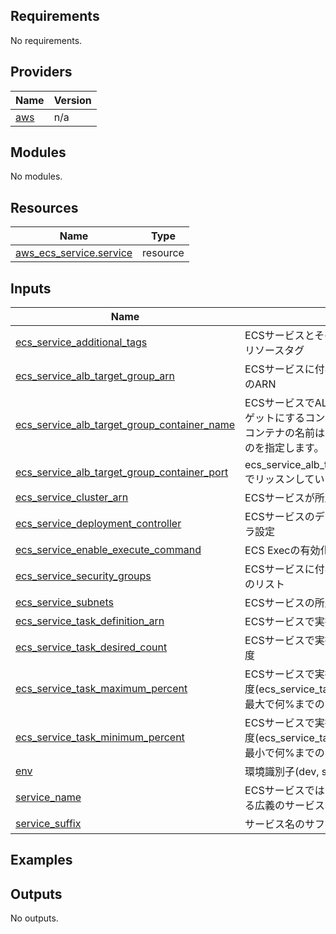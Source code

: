 <!-- BEGIN_TF_DOCS -->
## Requirements

No requirements.
## Providers

| Name | Version |
|------|---------|
| <a name="provider_aws"></a> [aws](#provider\_aws) | n/a |
## Modules

No modules.
## Resources

| Name | Type |
|------|------|
| [aws_ecs_service.service](https://registry.terraform.io/providers/hashicorp/aws/latest/docs/resources/ecs_service) | resource |
## Inputs

| Name | Description | Type | Default | Required |
|------|-------------|------|---------|:--------:|
| <a name="input_ecs_service_additional_tags"></a> [ecs\_service\_additional\_tags](#input\_ecs\_service\_additional\_tags) | ECSサービスとその関連リソースに付与する追加リソースタグ | `map(string)` | `{}` | no |
| <a name="input_ecs_service_alb_target_group_arn"></a> [ecs\_service\_alb\_target\_group\_arn](#input\_ecs\_service\_alb\_target\_group\_arn) | ECSサービスに付与するALBターゲットグループのARN | `string` | `""` | no |
| <a name="input_ecs_service_alb_target_group_container_name"></a> [ecs\_service\_alb\_target\_group\_container\_name](#input\_ecs\_service\_alb\_target\_group\_container\_name) | ECSサービスでALBのターゲットグループでターゲットにするコンテナの名前を指定します。<br/>コンテナの名前はタスク定義の中に含まれるものを指定します。 | `string` | `""` | no |
| <a name="input_ecs_service_alb_target_group_container_port"></a> [ecs\_service\_alb\_target\_group\_container\_port](#input\_ecs\_service\_alb\_target\_group\_container\_port) | ecs\_service\_alb\_target\_group\_container\_nameでリッスンしているポート番号を指定します。 | `string` | `80` | no |
| <a name="input_ecs_service_cluster_arn"></a> [ecs\_service\_cluster\_arn](#input\_ecs\_service\_cluster\_arn) | ECSサービスが所属するECSクラスタのARN | `string` | n/a | yes |
| <a name="input_ecs_service_deployment_controller"></a> [ecs\_service\_deployment\_controller](#input\_ecs\_service\_deployment\_controller) | ECSサービスのデプロイに利用するコントローラ設定 | `string` | `"ECS"` | no |
| <a name="input_ecs_service_enable_execute_command"></a> [ecs\_service\_enable\_execute\_command](#input\_ecs\_service\_enable\_execute\_command) | ECS Execの有効化の有無 | `bool` | `false` | no |
| <a name="input_ecs_service_security_groups"></a> [ecs\_service\_security\_groups](#input\_ecs\_service\_security\_groups) | ECSサービスに付与するセキュリティグループIDのリスト | `list(string)` | n/a | yes |
| <a name="input_ecs_service_subnets"></a> [ecs\_service\_subnets](#input\_ecs\_service\_subnets) | ECSサービスの所属するサブネットIDのリスト | `list(string)` | n/a | yes |
| <a name="input_ecs_service_task_definition_arn"></a> [ecs\_service\_task\_definition\_arn](#input\_ecs\_service\_task\_definition\_arn) | ECSサービスで実行するECSタスク定義のARN | `string` | n/a | yes |
| <a name="input_ecs_service_task_desired_count"></a> [ecs\_service\_task\_desired\_count](#input\_ecs\_service\_task\_desired\_count) | ECSサービスで実行するECSタスクの希望多重度 | `number` | `3` | no |
| <a name="input_ecs_service_task_maximum_percent"></a> [ecs\_service\_task\_maximum\_percent](#input\_ecs\_service\_task\_maximum\_percent) | ECSサービスで実行するECSタスクの希望多重度(ecs\_service\_task\_desired\_count)に対して<br/>最大で何%までのタスク実行を許容するか？ | `number` | `200` | no |
| <a name="input_ecs_service_task_minimum_percent"></a> [ecs\_service\_task\_minimum\_percent](#input\_ecs\_service\_task\_minimum\_percent) | ECSサービスで実行するECSタスクの希望多重度(ecs\_service\_task\_desired\_count)に対して<br/>最小で何%までのタスク実行を許容するか？ | `number` | `100` | no |
| <a name="input_env"></a> [env](#input\_env) | 環境識別子(dev, stg, prod)など | `string` | n/a | yes |
| <a name="input_service_name"></a> [service\_name](#input\_service\_name) | ECSサービスではなく、ECSサービスが構成する広義のサービス名 | `string` | n/a | yes |
| <a name="input_service_suffix"></a> [service\_suffix](#input\_service\_suffix) | サービス名のサフィックス | `string` | `""` | no |
## Examples
## Outputs

No outputs.
<!-- END_TF_DOCS -->
